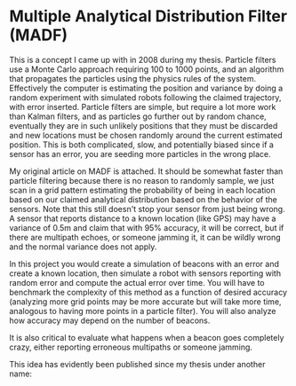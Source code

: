 # Multiple Analytical Distribution Filter (MADF)

This is a concept I came up with in 2008 during my thesis. Particle filters use a Monte Carlo approach requiring 100 to 1000 points, and an algorithm that propagates the particles using the physics rules of the system. Effectively the computer is estimating the position and variance by doing a random experiment with simulated robots following the claimed trajectory, with error inserted. Particle filters are simple, but require a lot more work than Kalman filters, and as particles go further out by random chance, eventually they are in such unlikely positions that they must be discarded and new locations must be chosen randomly around the current estimated position. This is both complicated, slow, and potentially biased since if a sensor has an error, you are seeding more particles in the wrong place.

My original article on MADF is attached. It should be somewhat faster than particle filtering because there is no reason to randomly sample, we just scan in a grid pattern estimating the probability of being in each location based on our claimed analytical distribution based on the behavior of the sensors. Note that this still doesn't stop your sensor from just being wrong. A sensor that reports distance to a known location (like GPS) may have a variance of 0.5m and claim that with 95% accuracy, it will be correct, but if there are multipath echoes, or someone jamming it, it can be wildly wrong and the normal variance does not apply.

In this project you would create a simulation of beacons with an error and create a known location, then simulate a robot with sensors reporting with random error and compute the actual error over time. You will have to benchmark the complexity of this method as a function of desired accuracy (analyzing more grid points may be more accurate but will take more time, analogous to having more points in a particle filter). You will also analyze how accuracy may depend on the number of beacons.

It is also critical to evaluate what happens when a beacon goes completely crazy, either reporting erroneous multipaths or someone jamming.

This idea has evidently been published since my thesis under another name: 